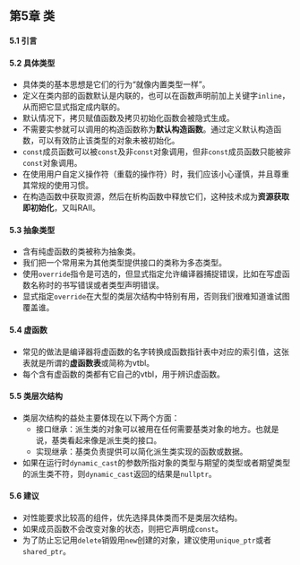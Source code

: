 ## 第5章 类
#### 5.1 引言
#### 5.2 具体类型
- 具体类的基本思想是它们的行为“就像内置类型一样”。
- 定义在类内部的函数默认是内联的，也可以在函数声明前加上关键字`inline`，从而把它显式指定成内联的。
- 默认情况下，拷贝赋值函数及拷贝初始化函数会被隐式生成。
- 不需要实参就可以调用的构造函数称为**默认构造函数**。通过定义默认构造函数，可以有效防止该类型的对象未被初始化。
- `const`成员函数可以被`const`及非`const`对象调用，但非`const`成员函数只能被非`const`对象调用。
- 在使用用户自定义操作符（重载的操作符）时，我们应该小心谨慎，并且尊重其常规的使用习惯。
- 在构造函数中获取资源，然后在析构函数中释放它们，这种技术成为**资源获取即初始化**，又叫RAII。
#### 5.3 抽象类型
- 含有纯虚函数的类被称为抽象类。
- 我们把一个常用来为其他类型提供接口的类称为多态类型。
- 使用`override`指令是可选的，但显式指定允许编译器捕捉错误，比如在写虚函数名称时的书写错误或者类型声明错误。
- 显式指定`override`在大型的类层次结构中特别有用，否则我们很难知道谁试图覆盖谁。
#### 5.4 虚函数
- 常见的做法是编译器将虚函数的名字转换成函数指针表中对应的索引值，这张表就是所谓的**虚函数表**或简称为vtbl。
- 每个含有虚函数的类都有它自己的vtbl，用于辨识虚函数。
#### 5.5 类层次结构
- 类层次结构的益处主要体现在以下两个方面：
	- 接口继承：派生类的对象可以被用在任何需要基类对象的地方。也就是说，基类看起来像是派生类的接口。
	- 实现继承：基类负责提供可以简化派生类实现的函数或数据。
- 如果在运行时`dynamic_cast`的参数所指对象的类型与期望的类型或者期望类型的派生类不符，则`dynamic_cast`返回的结果是`nullptr`。
#### 5.6 建议
- 对性能要求比较高的组件，优先选择具体类而不是类层次结构。
- 如果成员函数不会改变对象的状态，则把它声明成`const`。
- 为了防止忘记用`delete`销毁用`new`创建的对象，建议使用`unique_ptr`或者`shared_ptr`。

